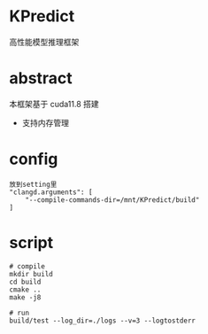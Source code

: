 # KPredict
高性能模型推理框架

# abstract
本框架基于 cuda11.8 搭建

* 支持内存管理

# config

```shell
放到setting里
"clangd.arguments": [
    "--compile-commands-dir=/mnt/KPredict/build"
]
```

# script

```shell
# compile
mkdir build
cd build
cmake ..
make -j8

# run
build/test --log_dir=./logs --v=3 --logtostderr
```
